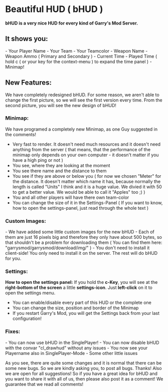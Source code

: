 <h1>Beautiful HUD ( bHUD )</h1>

<b>bHUD is a very nice HUD for every kind of Garry's Mod Server.</b>

<h2>It shows you:</h2>
- Your Player Name
- Your Team
- Your Teamcolor
- Weapon Name
- Weapon Ammo ( Primary and Secondary )
- Current Time
- Played Time ( hold c ( or your key for the context-menu ) to expand the time panel )
- Minimap!

<h2>New Features:</h2>

We have completely redesigned bHUD. For some reason, we aren't able to change the first picture, so we will see the first version every time. From the second picture, you will see the new design of bHUD!

<h3>Minimap:</h3>
We have programed a completely new Minimap, as one Guy suggested in the comments!

- Very fast to render. It doesn't need much resources and it doesn't need anything from the server ( that means, that the performance of the minimap only depends on your own computer - it doesn't matter if you have a high ping or not )
- You see, where they are looking at the moment
- You see there name and the distance to them
- You see if they are above or below you ( for now we chosen "Meter" for the distance. It doesn't matter which name it has, because normally the length is called "Units" I think and it is a huge value. We divied it with 50 to get a better value. We would be able to call it "Apples" too ;) )
- You and all other players will have there own team-color
- You can change the size of it in the Settings-Panel ( If you want to know, how to open the settings-panel, just read through the whole text )

<h3>Custom Images:</h3>
- We have added some little custom images for the new bHUD
- Each of them are just 16 pixels big and therefore they only have about 500 bytes, so that shouldn't be a problem for downloading them ( You can find them here: "garrysmod/garrysmod/download/img/" )
- You don't need to install it client-side! You only need to install it on the server. The rest will do bHUD for you.

<h3>Settings:</h3>

<b>How to open the settings panel:</b>
If you hold the <b>c-Key</b>, you will see at the <b>right-bottom of the screen</b> a little <b>settings-icon</b>. Just <b>left-click</b> on it to open the settings menu.

- You can enable/disable every part of this HUD or the complete one
- You can change the size, position and border of the Minimap
- If you restart Garry's Mod, you will get the Settings back from your last configuration!

<h3>Fixes:</h3>
- You can now use bHUD in the SinglePlayer!
- You can now disable bHUD with the convar "cl_drawhud" without any issues
- You now see your Playername also in SinglePlayer-Mode
- Some other little issues

As you see, there are quite some changes and it is normal that there can be some new bugs. So we are kindly asking you, to post all bugs. Thanks!
Also we are open for all suggestions! So if you have a great idea for bHUD and you want to share it with all of us, then please also post it as a comment! We guarantee that we read all comments!
